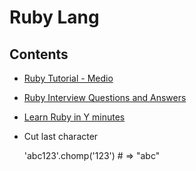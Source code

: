 # Ruby Lang

## Contents

* [Ruby Tutorial - Medio](https://github.com/vanbumi/CodeJournal/blob/master/Ruby%20On%20Rails/Ruby%20Lang/Ruby%20Tutorial.md)

* [Ruby Interview Questions and Answers](http://www.hub4tech.com/interview/ruby)

* [Learn Ruby in Y minutes](https://learnxinyminutes.com/docs/id-id/ruby-id/)

* Cut last character

	'abc123'.chomp('123')    # => "abc"